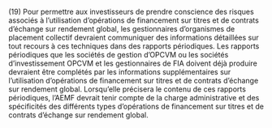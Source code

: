 (19) Pour permettre aux investisseurs de prendre conscience des risques associés à l’utilisation d’opérations de financement sur titres et de contrats d’échange sur rendement global, les gestionnaires d’organismes de placement collectif devraient communiquer des informations détaillées sur tout recours à ces techniques dans des rapports périodiques. Les rapports périodiques que les sociétés de gestion d’OPCVM ou les sociétés d’investissement OPCVM et les gestionnaires de FIA doivent déjà produire devraient être complétés par les informations supplémentaires sur l’utilisation d’opérations de financement sur titres et de contrats d’échange sur rendement global. Lorsqu’elle précisera le contenu de ces rapports périodiques, l’AEMF devrait tenir compte de la charge administrative et des spécificités des différents types d’opérations de financement sur titres et de contrats d’échange sur rendement global.